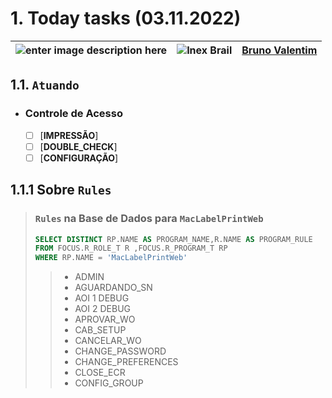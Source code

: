 # 1. Today tasks (03.11.2022)

| ![enter image description here](https://www.foxconn.com.br/img/logo.png) | ![Inex Brail](https://www.inexbr.com.br/wp-content/uploads/2022/07/logo-inex-azul.png) | [Bruno Valentim](mailto:Bruno.Valentim@inex.com.br)
| :--- | :---: | ---: |

## 1.1. `Atuando`

- ### Controle de Acesso

  - [ ] [**IMPRESSÃO**]
  - [ ] [**DOUBLE_CHECK**]
  - [ ] [**CONFIGURAÇÃO**]

## 1.1.1 Sobre `Rules`

  >### `Rules` na Base de Dados para `MacLabelPrintWeb`
  >
  >```SQL
  >SELECT DISTINCT RP.NAME AS PROGRAM_NAME,R.NAME AS PROGRAM_RULE
  >FROM FOCUS.R_ROLE_T R ,FOCUS.R_PROGRAM_T RP 
  >WHERE RP.NAME = 'MacLabelPrintWeb'
  >```
  >>
  >> - ADMIN
  >> - AGUARDANDO_SN
  >> - AOI 1 DEBUG
  >> - AOI 2 DEBUG
  >> - APROVAR_WO
  >> - CAB_SETUP
  >> - CANCELAR_WO
  >> - CHANGE_PASSWORD
  >> - CHANGE_PREFERENCES
  >> - CLOSE_ECR
  >> - CONFIG_GROUP
